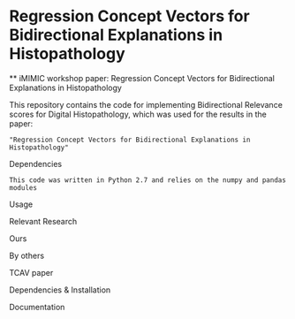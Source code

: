 # Regression Concept Vectors for Bidirectional Explanations in Histopathology
** iMIMIC workshop paper: Regression Concept Vectors for Bidirectional Explanations in Histopathology

This repository contains the code for implementing Bidirectional Relevance scores for Digital Histopathology, which was used for the results in the paper:

    "Regression Concept Vectors for Bidirectional Explanations in Histopathology"

Dependencies

    This code was written in Python 2.7 and relies on the numpy and pandas modules

Usage

Relevant Research

Ours

By others

   TCAV paper

Dependencies & Installation

Documentation


